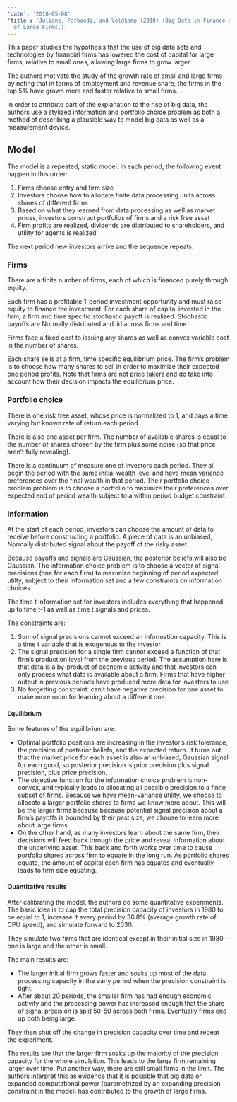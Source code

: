 ```yaml
---
'date': '2018-05-08'
'title': 'Juliane, Farboodi, and Veldkamp (2018) (Big Data in Finance and the Growth
  of Large Firms.)'
---
```


<p>This paper studies the hypothesis that the use of big data sets and technologies by financial firms has lowered the cost of capital for large firms, relative to small ones, allowing large firms to grow larger.</p>
<p>The authors motivate the study of the growth rate of small and large firms by noting that in terms of employment and revenue share, the firms in the top 5% have grown more and faster relative to small firms.</p>
<p>In order to attribute part of the explanation to the rise of big data, the authors use a stylized information and portfolio choice problem as both a method of describing a plausible way to model big data as well as a measurement device.</p>
<h2 id="model">Model</h2>
<p>The model is a repeated, static model. In each period, the following event happen in this order:</p>
<ol type="1">
<li>Firms choose entry and firm size</li>
<li>Investors choose how to allocate finite data processing units across shares of different firms</li>
<li>Based on what they learned from data processing as well as market prices, investors construct portfolios of firms and a risk free asset</li>
<li>Firm profits are realized, dividends are distributed to shareholders, and utility for agents is realized</li>
</ol>
<p>The next period new investors arrive and the sequence repeats.</p>
<h3 id="firms">Firms</h3>
<p>There are a finite number of firms, each of which is financed purely through equity.</p>
<p>Each firm has a profitable 1-period investment opportunity and must raise equity to finance the investment. For each share of capital invested in the firm, a firm and time specific stochastic payoff is realized. Stochastic payoffs are Normally distributed and iid across firms and time.</p>
<p>Firms face a fixed cost to issuing any shares as well as convex variable cost in the number of shares.</p>
<p>Each share sells at a firm, time specific equilibrium price. The firm’s problem is to choose how many shares to sell in order to maximize their expected one period profits. Note that firms are not price takers and do take into account how their decision impacts the equilibrium price.</p>
<h3 id="portfolio-choice">Portfolio choice</h3>
<p>There is one risk free asset, whose price is normalized to 1, and pays a time varying but known rate of return each period.</p>
<p>There is also one asset per firm. The number of available shares is equal to the number of shares chosen by the firm plus some noise (so that price aren’t fully revealing).</p>
<p>There is a continuum of measure one of investors each period. They all begin the period with the same initial wealth level and have mean variance preferences over the final wealth in that period. Their portfolio choice problem problem is to choose a portfolio to maximize their preferences over expected end of period wealth subject to a within period budget constraint.</p>
<h3 id="information">Information</h3>
<p>At the start of each period, investors can choose the amount of data to receive before constructing a portfolio. A piece of data is an unbiased, Normally distributed signal about the payoff of the risky asset.</p>
<p>Because payoffs and signals are Gaussian, the posterior beliefs will also be Gaussian. The information choice problem is to choose a vector of signal precisions (one for each firm) to maximize beginning of period expected utilty, subject to their information set and a few constraints on information choices.</p>
<p>The time t information set for investors includes everything that happened up to time t-1 as well as time t signals and prices.</p>
<p>The constraints are:</p>
<ol type="1">
<li>Sum of signal precisions cannot exceed an information capacity. This is a time t variable that is exogenous to the investor</li>
<li>The signal precision for a single firm cannot exceed a function of that firm’s production level from the previous period. The assumption here is that data is a by-product of economic activity and that investors can only process what data is available about a firm. Firms that have higher output in previous periods have produced more data for investors to use</li>
<li>No forgetting constraint: can’t have negative precision for one asset to make more room for learning about a different one.</li>
</ol>
<h4 id="equilibrium">Equilibrium</h4>
<p>Some features of the equilibrium are:</p>
<ul>
<li>Optimal portfolio positions are increasing in the investor’s risk tolerance, the precision of posterior beliefs, and the expected return. It turns out that the market price for each asset is also an unbiased, Gaussian signal for each good, so posterior precision is prior precision plus signal precision, plus price precision.</li>
<li>The objective function for the information choice problem is non-convex, and typically leads to allocating all possible precision to a finite subset of firms. Because we have mean-variance utility, we choose to allocate a larger portfolio shares to firms we know more about. This will be the larger firms because because potential signal precision about a firm’s payoffs is bounded by their past size, we choose to learn more about large firms.<br />
</li>
<li>On the other hand, as many investors learn about the same firm, their decisions will feed back through the price and reveal information about the underlying asset. This back and forth works over time to cause portfolio shares across firm to equate in the long run. As portfolio shares equate, the amount of capital each firm has equates and eventually leads to firm size equating.</li>
</ul>
<h4 id="quantitative-results">Quantitative results</h4>
<p>After calibrating the model, the authors do some quantitative experiments. The basic idea is to cap the total precision capacity of investors in 1980 to be equal to 1, increase it every period by 36.8% (average growth rate of CPU speed), and simulate forward to 2030.</p>
<p>They simulate two firms that are identical except in their initial size in 1980 – one is large and the other is small.</p>
<p>The main results are:</p>
<ul>
<li>The larger initial firm grows faster and soaks up most of the data processing capacity in the early period when the precision constraint is tight.</li>
<li>After about 20 periods, the smaller firm has had enough economic activity and the processing power has increased enough that the share of signal precision is split 50-50 across both firms. Eventually firms end up both being large.</li>
</ul>
<p>They then shut off the change in precision capacity over time and repeat the experiment.</p>
<p>The results are that the larger firm soaks up the majority of the precision capacity for the whole simulation. This leads to the large firm remaining larger over time. Put another way, there are still small firms in the limit. The authors interpret this as evidence that it is possible that big data or expanded computational power (parametrized by an expanding precision constraint in the model) has contributed to the growth of large firms.</p>

